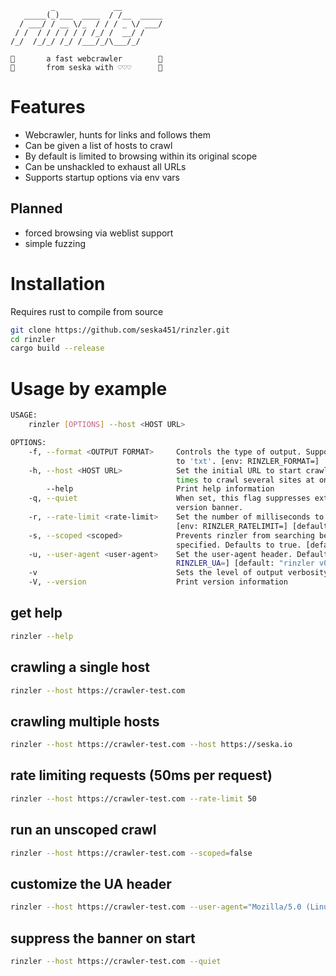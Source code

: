 ```
         _             __         
   _____(_)___  ____  / /__  _____
  / ___/ / __ \/_  / / / _ \/ ___/
 / /  / / / / / / /_/ /  __/ /    
/_/  /_/_/ /_/ /___/_/\___/_/     
                                  
🙌       a fast webcrawler        🙌
🙌       from seska with ♡♡♡      🙌
```
# Features
- Webcrawler, hunts for links and follows them
- Can be given a list of hosts to crawl
- By default is limited to browsing within its original scope
- Can be unshackled to exhaust all URLs
- Supports startup options via env vars

## Planned
- forced browsing via weblist support
- simple fuzzing

# Installation

Requires rust to compile from source

```bash
git clone https://github.com/seska451/rinzler.git
cd rinzler
cargo build --release
```

# Usage by example
```bash
USAGE:
    rinzler [OPTIONS] --host <HOST URL>

OPTIONS:
    -f, --format <OUTPUT FORMAT>     Controls the type of output. Supports 'txt' & 'json', defaults
                                     to 'txt'. [env: RINZLER_FORMAT=]
    -h, --host <HOST URL>            Set the initial URL to start crawling. Can be set multiple
                                     times to crawl several sites at once. [env: RINZLER_HOSTS=]
        --help                       Print help information
    -q, --quiet                      When set, this flag suppresses extraneous output like the
                                     version banner.
    -r, --rate-limit <rate-limit>    Set the number of milliseconds to wait between each request.
                                     [env: RINZLER_RATELIMIT=] [default: 0]
    -s, --scoped <scoped>            Prevents rinzler from searching beyond the original domains
                                     specified. Defaults to true. [default: true]
    -u, --user-agent <user-agent>    Set the user-agent header. Defaults to '0.0.1-alpha' [env:
                                     RINZLER_UA=] [default: "rinzler v0.0.1-alpha"]
    -v                               Sets the level of output verbosity. Set multiple times
    -V, --version                    Print version information
```
## get help
```bash
rinzler --help
```
## crawling a single host
```bash
rinzler --host https://crawler-test.com 
```
## crawling multiple hosts
```bash
rinzler --host https://crawler-test.com --host https://seska.io 
```
## rate limiting requests (50ms per request)
```bash
rinzler --host https://crawler-test.com --rate-limit 50
```
## run an unscoped crawl
```bash
rinzler --host https://crawler-test.com --scoped=false 
```
## customize the UA header
```bash
rinzler --host https://crawler-test.com --user-agent="Mozilla/5.0 (Linux; Android 8.0.0; SM-G960F Build/R16NW) AppleWebKit/537.36 (KHTML, like Gecko) Chrome/62.0.3202.84 Mobile Safari/537.36" 
```
## suppress the banner on start
```bash
rinzler --host https://crawler-test.com --quiet 
```